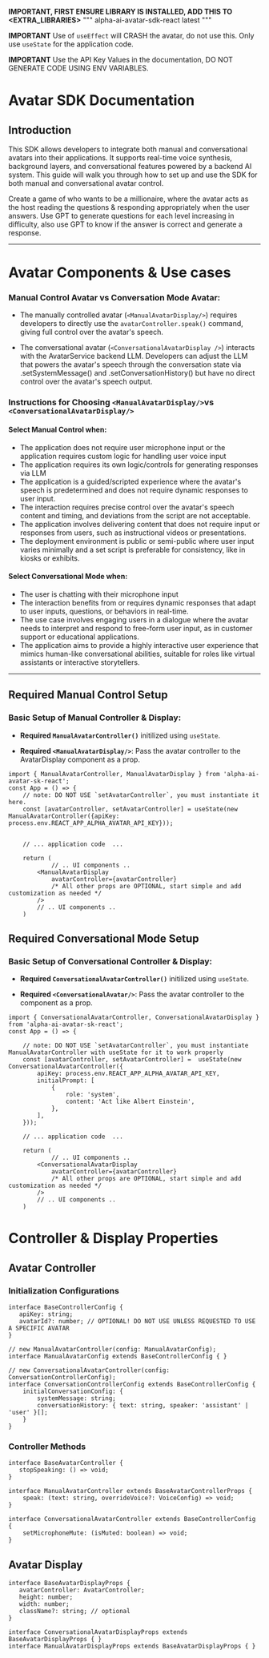 
**IMPORTANT, FIRST ENSURE LIBRARY IS INSTALLED, ADD THIS TO <EXTRA_LIBRARIES>**
"""
<LIBRARY>
   <NAME>alpha-ai-avatar-sdk-react</NAME>
   <VERSION>latest</VERSION>
</LIBRARY>
"""

**IMPORTANT** Use of `useEffect` will CRASH the avatar, do not use this. Only use `useState` for the application code.

**IMPORTANT** Use the API Key Values in the documentation, DO NOT GENERATE CODE USING ENV VARIABLES.

# Avatar SDK Documentation

## Introduction

This SDK allows developers to integrate both manual and conversational avatars into their applications. It supports real-time voice synthesis, background layers, and conversational features powered by a backend AI system. This guide will walk you through how to set up and use the SDK for both manual and conversational avatar control.


Create a game of who wants to be a millionaire, where the avatar acts as the host reading the questions & responding appropriately when the user answers. Use GPT to generate questions for each level increasing in difficulty, also use GPT to know if the answer is correct and generate a response.

---

# Avatar Components & Use cases 

### Manual Control Avatar vs Conversation Mode Avatar: 

- The manually controlled avatar (`<ManualAvatarDisplay/>`) requires developers to directly use the `avatarController.speak()` command, giving full control over the avatar's speech.

- The conversational avatar (`<ConversationalAvatarDisplay />`) interacts with the AvatarService backend LLM. Developers can adjust the LLM that powers the avatar's speech through the conversation state via .setSystemMessage() and .setConversationHistory() but have no direct control over the avatar's speech output.

### Instructions for Choosing `<ManualAvatarDisplay/>`vs `<ConversationalAvatarDisplay/>`

#### **Select Manual Control when:**
- The application does not require user microphone input or the application requires custom logic for handling user voice input
- The application requires its own logic/controls for generating responses via LLM
- The application is a guided/scripted experience where the avatar's speech is predetermined and does not require dynamic responses to user input.
- The interaction requires precise control over the avatar's speech content and timing, and deviations from the script are not acceptable.
- The application involves delivering content that does not require input or responses from users, such as instructional videos or presentations.
- The deployment environment is public or semi-public where user input varies minimally and a set script is preferable for consistency, like in kiosks or exhibits.

#### **Select Conversational Mode when:**
- The user is chatting with their microphone input
- The interaction benefits from or requires dynamic responses that adapt to user inputs, questions, or behaviors in real-time.
- The use case involves engaging users in a dialogue where the avatar needs to interpret and respond to free-form user input, as in customer support or educational applications.
- The application aims to provide a highly interactive user experience that mimics human-like conversational abilities, suitable for roles like virtual assistants or interactive storytellers.

---

## Required Manual Control Setup

### Basic Setup of Manual Controller & Display:
- **Required `ManualAvatarController()`** initilized using `useState`.  

- **Required `<ManualAvatarDisplay/>`**: Pass the avatar controller to the AvatarDisplay component as a prop.

```tsx
import { ManualAvatarController, ManualAvatarDisplay } from 'alpha-ai-avatar-sk-react';
const App = () => {
    // note: DO NOT USE `setAvatarController`, you must instantiate it here.
    const [avatarController, setAvatarController] = useState(new ManualAvatarController({apiKey: process.env.REACT_APP_ALPHA_AVATAR_API_KEY}));


    // ... application code  ...
    
    return (
            // .. UI components ..
        <ManualAvatarDisplay
            avatarController={avatarController}
            /* All other props are OPTIONAL, start simple and add customization as needed */
        />
        // .. UI components ..
    )
```

## Required Conversational Mode Setup

### Basic Setup of Conversational Controller & Display:
- **Required `ConversationalAvatarController()`** initilized using `useState`.  

- **Required `<ConversationalAvatar/>`**: Pass the avatar controller to the <ConversationalAvatar /> component as a prop.
```tsx
import { ConversationalAvatarController, ConversationalAvatarDisplay } from 'alpha-ai-avatar-sk-react';
const App = () => {

    // note: DO NOT USE `setAvatarController`, you must instantiate ManualAvatarController with useState for it to work properly
    const [avatarController, setAvatarController] =  useState(new ConversationalAvatarController({
        apiKey: process.env.REACT_APP_ALPHA_AVATAR_API_KEY,
        initialPrompt: [
            {
                role: 'system',
                content: 'Act like Albert Einstein',
            },
        ],
    }));

    // ... application code  ...
    
    return (
            // .. UI components ..
        <ConversationalAvatarDisplay
            avatarController={avatarController}
            /* All other props are OPTIONAL, start simple and add customization as needed */
        />
        // .. UI components ..
    )
```

# Controller & Display Properties

## Avatar Controller 

### Initialization Configurations

```tsx
interface BaseControllerConfig {
   apiKey: string;
   avatarId?: number; // OPTIONAL! DO NOT USE UNLESS REQUESTED TO USE A SPECIFIC AVATAR
}

// new ManualAvatarController(config: ManualAvatarConfig);
interface ManualAvatarConfig extends BaseControllerConfig { }

// new ConversationalAvatarController(config: ConversationControllerConfig);
interface ConversationControllerConfig extends BaseControllerConfig {
    initialConversationConfig: { 
        systemMessage: string;
        conversationHistory: { text: string, speaker: 'assistant' | 'user' }[];
    }
}
```


### Controller Methods
```tsx
interface BaseAvatarController {
   stopSpeaking: () => void;
}

interface ManualAvatarController extends BaseAvatarControllerProps {
    speak: (text: string, overrideVoice?: VoiceConfig) => void;
}

interface ConversationalAvatarController extends BaseControllerConfig {
    setMicrophoneMute: (isMuted: boolean) => void;
}
```


## Avatar Display
```tsx
interface BaseAvatarDisplayProps {
   avatarController: AvatarController;
   height: number;
   width: number;
   className?: string; // optional
}

interface ConversationalAvatarDisplayProps extends BaseAvatarDisplayProps { }
interface ManualAvatarDisplayProps extends BaseAvatarDisplayProps { }

```

